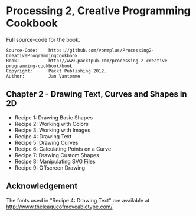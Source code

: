 # Processing 2, Creative Programming Cookbook

Full source-code for the book.

	Source-Code:    https://github.com/vormplus/Processing2-CreativeProgrammingCookbook
    Book:           http://www.packtpub.com/processing-2-creative-programming-cookbook/book
    Copyright:      Packt Publishing 2012.
	Author:         Jan Vantomme

## Chapter 2 - Drawing Text, Curves and Shapes in 2D

- Recipe 1: Drawing Basic Shapes
- Recipe 2: Working with Colors
- Recipe 3: Working with Images
- Recipe 4: Drawing Text
- Recipe 5: Drawing Curves
- Recipe 6: Calculating Points on a Curve
- Recipe 7: Drawing Custom Shapes
- Recipe 8: Manipulating SVG Files
- Recipe 9: Offscreen Drawing 

## Acknowledgement

The fonts used in "Recipe 4: Drawing Text" are available at http://www.theleagueofmoveabletype.com/